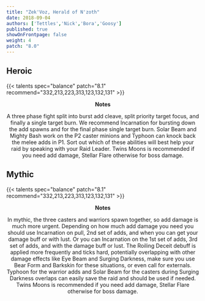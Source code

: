 ```yaml
---
title: "Zek'Voz, Herald of N'zoth"
date: 2018-09-04
authors: ['Tettles','Nick','Bora','Goosy']
published: true
showOnFrontpage: false
weight: 4
patch: "8.0"
---
```


## Heroic
{{< talents spec="balance" patch="8.1" recommend="332,213,223,313,123,132,131" >}}
<center>
<b>Notes</b>

A three phase fight split into burst add cleave, split priority target focus, and finally a single target burn. 
We recommend Incarnation for bursting down the add spawns and for the final phase single target burn. 
Solar Beam and Mighty Bash work on the P2 caster minions and Typhoon can knock back the melee adds in P1. 
Sort out which of these abilities will best help your raid by speaking with your Raid Leader. Twins Moons is recommended if you need add damage, Stellar Flare otherwise for boss damage.

</center>


## Mythic
{{< talents spec="balance" patch="8.1" recommend="332,213,223,313,123,132,131" >}}
<center>
<b>Notes</b>

In mythic, the three casters and warriors spawn together, so add damage is much more urgent. Depending on how much add damage you need you should use Incarnation on pull, 2nd set of adds, and when you can get your damage buff or with lust. Or you can Incarnation on the 1st set of adds, 3rd set of adds, and with the damage buff or lust. The Roiling Deceit debuff is applied more frequently and ticks hard, potentially overlapping with other damage effects like Eye Beam and Surging Darkness, make sure you use Bear Form and Barkskin for these situations, or even call for externals. Typhoon for the warrior adds and Solar Beam for the casters during Surging Darkness overlaps can easily save the raid and should be used if needed. Twins Moons is recommended if you need add damage, Stellar Flare otherwise for boss damage.

</center>
 
